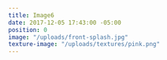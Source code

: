 ```yaml
---
title: Image6
date: 2017-12-05 17:43:00 -05:00
position: 0
image: "/uploads/front-splash.jpg"
texture-image: "/uploads/textures/pink.png"
---
```


